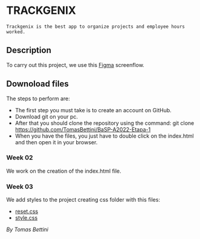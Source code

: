 # TRACKGENIX
```
Trackgenix is ​​the best app to organize projects and employee hours worked.
```
## Description
To carry out this project, we use this [Figma](https://www.figma.com/file/uUTondiju03ty4RzOxxTU6/UI-kit-RR-(BaSP)-Bestia-A?node-id=601%3A367) screenflow.

## Downoload files
The steps to perform are:
+ The first step you must take is to create an account on GitHub.
+ Download git on your pc.
+ After that you should clone the repository using the command: git clone https://github.com/TomasBettini/BaSP-A2022-Etapa-1
+ When you have the files, you just have to double click on the index.html and then open it in your browser.

### Week 02
We work on the creation of the index.html file.

### Week 03
We add styles to the project creating css folder with this files:
+ [reset.css](../BaSP-A2022-Etapa-1/Semana-03/css/reset.css) 
+ [style.css](../BaSP-A2022-Etapa-1/Semana-03/css/style.css)

_By Tomas Bettini_